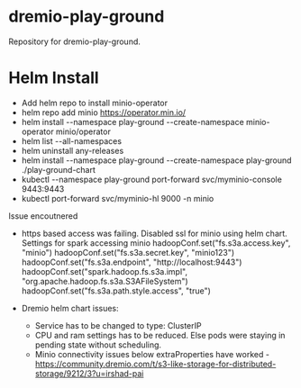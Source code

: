 # dremio-play-ground
Repository for dremio-play-ground.

# Helm Install

* Add helm repo to install minio-operator
* helm repo add minio https://operator.min.io/
* helm install --namespace play-ground --create-namespace minio-operator minio/operator
* helm list --all-namespaces
* helm uninstall any-releases
* helm install --namespace play-ground --create-namespace play-ground ./play-ground-chart
* kubectl --namespace play-ground port-forward svc/myminio-console 9443:9443
* kubectl port-forward svc/myminio-hl 9000 -n minio


Issue encoutnered 
* https based access was failing. Disabled ssl for minio using helm chart.
Settings for spark accessing minio
    hadoopConf.set("fs.s3a.access.key", "minio")
    hadoopConf.set("fs.s3a.secret.key", "minio123")
    hadoopConf.set("fs.s3a.endpoint", "http://localhost:9443")
    hadoopConf.set("spark.hadoop.fs.s3a.impl", "org.apache.hadoop.fs.s3a.S3AFileSystem")
    hadoopConf.set("fs.s3a.path.style.access", "true")
* Dremio helm chart issues:

    * Service has to be changed to type: ClusterIP
    * CPU and ram settings has to be reduced. Else pods were staying in pending state without scheduling.
    * Minio connectivity issues below extraProperties have worked - https://community.dremio.com/t/s3-like-storage-for-distributed-storage/9212/3?u=irshad-pai

